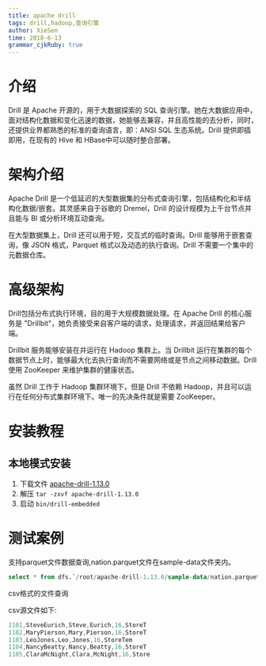 ```yaml
---
title: apache drill 
tags: drill,hadoop,查询引擎
author: XieSen
time: 2018-6-13 
grammar_cjkRuby: true
---
```


# 介绍

Drill 是 Apache 开源的，用于大数据探索的 SQL 查询引擎。她在大数据应用中，面对结构化数据和变化迅速的数据，她能够去兼容，并且高性能的去分析，同时，还提供业界都熟悉的标准的查询语言，即：ANSI SQL 生态系统。Drill 提供即插即用，在现有的 Hive 和 HBase中可以随时整合部署。

# 架构介绍

Apache Drill 是一个低延迟的大型数据集的分布式查询引擎，包括结构化和半结构化数据/嵌套。其灵感来自于谷歌的 Dremel，Drill 的设计规模为上千台节点并且能与 BI 或分析环境互动查询。

在大型数据集上，Drill 还可以用于短，交互式的临时查询。Drill 能够用于嵌套查询，像 JSON 格式，Parquet 格式以及动态的执行查询。Drill 不需要一个集中的元数据仓库。

# 高级架构

Drill包括分布式执行环境，目的用于大规模数据处理。在 Apache Drill 的核心服务是 "Drillbit"，她负责接受来自客户端的请求，处理请求，并返回结果给客户端。

Drillbit 服务能够安装在并运行在 Hadoop 集群上。当 Drillbit 运行在集群的每个数据节点上时，能够最大化去执行查询而不需要网络或是节点之间移动数据。Drill 使用 ZooKeeper 来维护集群的健康状态。

虽然 Drill 工作于 Hadoop 集群环境下，但是 Drill 不依赖 Hadoop，并且可以运行在任何分布式集群环境下。唯一的先决条件就是需要 ZooKeeper。

# 安装教程

## 本地模式安装

1. 下载文件 [apache-drill-1.13.0](http://www.apache.org/dyn/closer.lua?filename=drill/drill-1.13.0/apache-drill-1.13.0.tar.gz&action=download)
2. 解压 `tar -zxvf apache-drill-1.13.0`
3. 启动 `bin/drill-embedded`

# 测试案例

支持parquet文件数据查询,nation.parquet文件在sample-data文件夹内。

``` sql
select * from dfs.`/root/apache-drill-1.13.0/sample-data/nation.parquet` limit 5;
```

csv格式的文件查询

csv源文件如下:

``` java
1101,SteveEurich,Steve,Eurich,16,StoreT
1102,MaryPierson,Mary,Pierson,16,StoreT
1103,LeoJones,Leo,Jones,16,StoreTem
1104,NancyBeatty,Nancy,Beatty,16,StoreT
1105,ClaraMcNight,Clara,McNight,16,Store
```


